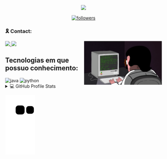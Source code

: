 
<p align="center">
  <img src="https://readme-typing-svg.herokuapp.com/?lines=Welcome+to+my+GitHub+profile!&center=true&width=380&height=45">
</p>

<div>
<p align = "center">
  <a href="https://github.com/brasilhicaro" align="center">
  <img alt="followers" title="Follow me on Github" src="https://img.shields.io/github/followers/brasilhicaro?color=236ad3&labelColor=1155ba&style=for-the-badge&logo=github&label=Follow%20me"/>
  </a>
</p>

### :reminder_ribbon: Contact:
<p>
  <img align="right" width="250" src="./img/programming.gif" />
<a href="https://www.linkedin.com/in/hicaro-brasil-045548220/" alt="Linkedin" target="_blank">
  <img src="https://img.shields.io/badge/-Linkedin-1C1C1C?style=for-the-badge&logo=Linkedin&logoColor=00FFFF&link=https://www.linkedin.com/in/hicaro-brasil-045548220/"/>
</a>
<a href="https://mail.google.com/mail/u/0/?fs=1&tf=cm&source=mailto&to=hicaro.brasil@academico.ifpb.edu.br" alt="Email" target="_blank">

  <img src="https://img.shields.io/badge/Gmail-1C1C1C?style=for-the-badge&logo=gmail&logoColor=00FFFF&link=https://mail.google.com/mail/u/0/?fs=1&tf=cm&source=mailto&to=hicaro.brasil@academico.ifpb.edu.br">
</a>
</p>
</div>
 
<p align="left">

## Tecnologias em que possuo conhecimento:

<div>
    <img align="center" alt = "java" src= "https://img.shields.io/badge/Java-ED8B00?style=for-the-badge&logo=java&logoColor=white"
    />
    <img align="center" alt = "python" src= "https://img.shields.io/badge/Python-14354C?style=for-the-badge&logo=python&logoColor=white"
    />
</div>
<details> 
  <summary>💻 GitHub Profile Stats</summary>
  <a>
    <img width="42%" src="link"><img width="50%" src="https://github-readme-stats.vercel.app/api?username=brasilhicaro&&show_icons=true&theme=noctis_minimus&include_all_commits=true&count_private=true">
  </a>
  <a>
    <img width="50%" src="https://github-readme-stats.vercel.app/api/top-langs/?username=brasilhicaro&theme=noctis_minimus&layout=compact&langs_count=16" alt="Top Languages">
  </a>

</details>

![Snake gif](https://github.com/brasilhicaro/brasilhicaro/blob/output/github-contribution-grid-snake.svg)
